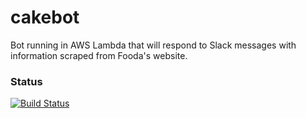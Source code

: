 # cakebot

Bot running in AWS Lambda that will respond to Slack messages with information scraped from Fooda's website.

### Status
[![Build Status](https://travis-ci.org/wendtek/cakebot.png)](https://travis-ci.org//wendtek/cakebot)

